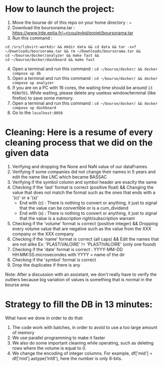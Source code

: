 # How to launch the project:

1. Move the bourse dir of this repo on your home directory :  ~
2. Download the boursorama.tar : https://www.lrde.epita.fr/~ricou/pybd/projet/boursorama.tar
3. Run this command :

```
cd /srv/libvirt-workdir && mkdir data && cd data && tar -xvf ~/Downloads/boursorama.tar && rm ~/Downloads/boursorama.tar &&
cd ~/bourse/docker/analyzer && make fast &&
cd ~/bourse/docker/dashboard && make fast
```

4. Open a terminal and run this command : `cd ~/bourse/docker/ && docker compose up db`
5. Open a terminal and run this command : `cd ~/bourse/docker/ && docker compose up analyzer`
6. If you are on a PC with 16 cores, the waiting time should be around `13 MINUTES`. While waiting, please delete any useless window/terminal (like firefox) to save some memory.
7. Open a terminal and run this command : `cd ~/bourse/docker/ && docker compose up dashboard`
8. Go to the `localhost:8050`


# Cleaning: Here is a resume of every cleaning process that we did on the given data  ###

1. Verifying and dropping the None and NaN value of our dataFrames
2. Verifying if some companies did not change their names in 5 years and edit the name like LNC which became BASSAC
3. Verifying if the symbol column and symbol header are exaclty the same
4. Checking if the 'last' format is correct (positive float) && Changing the value that does not match the format such as the ones that ends with a '(c)' or a '(s)'
     - End with (c) : There is nothing to convert or anything, it just to signal that the value can be convertible or is a cum_dividend
     - End with (s) : There is nothing to convert or anything, it just to signal that the value is a subscription right/subscription warrant
5. Checking if the 'volume' format is correct (positive integer) && Dropping every volume value that are negative such as the value from the XXX company or the XXX company
6. Checking if the 'name' format is correct (all caps) && Edit the names that are not alike Ex:  'PLASTiVALOIRE' != 'PLASTIVALOIRE' (only one found)
7. Checking if the 'date' format is correct : YYYY-MM-DD HH:MM:SS.microsecondes with YYYY = name of the dir
8. Checking if the 'symbol' format is correct
9. Drop the duplicates if there is any

Note:
After a discussion with an assistant, we don't really have to verify the outliers because big variation of values is something that is normal in the bourse area

# Strategy to fill the DB in 13 minutes:

What have we done in order to do that:

1. The code work with batches, in order to avoid to use a too large amount of memory
2. We use parallel programming to make it faster
3. We also do some important cleaning while operating, such as deleting rows where the volume is equal to 0.
4. We change the encoding of integer columns. For example, df['mid'] = df['mid'].astype('Int8'), here the number is only 8-bits.
